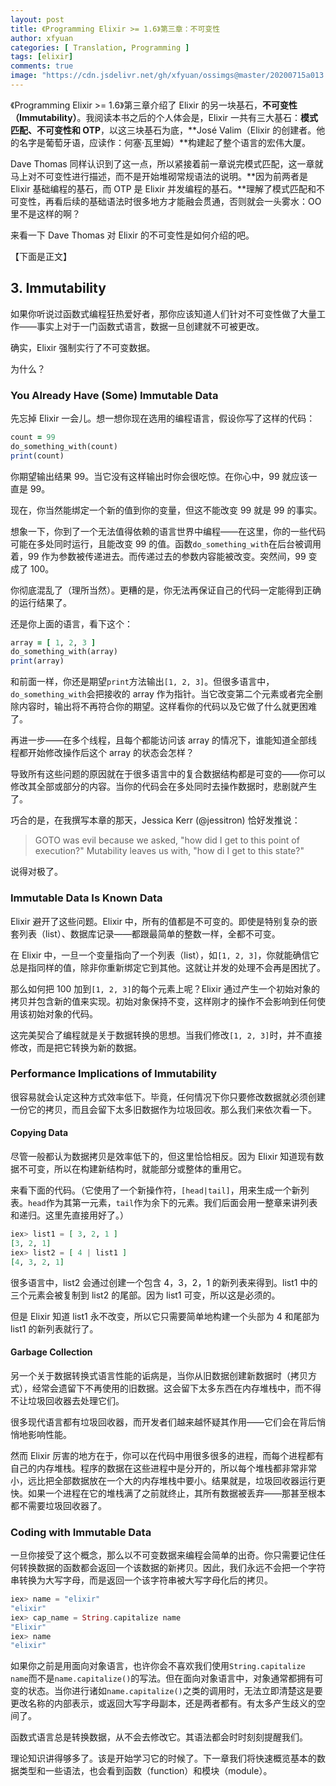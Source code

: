 ```yaml
---
layout: post
title: 《Programming Elixir >= 1.6》第三章：不可变性
author: xfyuan
categories: [ Translation, Programming ]
tags: [elixir]
comments: true
image: "https://cdn.jsdelivr.net/gh/xfyuan/ossimgs@master/20200715a013.jpg"
---
```


《Programming Elixir >= 1.6》第三章介绍了 Elixir 的另一块基石，**不可变性（Immutability）**。我阅读本书之后的个人体会是，Elixir 一共有三大基石：**模式匹配、不可变性和 OTP**，以这三块基石为底，**José Valim（Elixir 的创建者。他的名字是葡萄牙语，应读作：何塞·瓦里姆）**构建起了整个语言的宏伟大厦。

Dave Thomas 同样认识到了这一点，所以紧接着前一章说完模式匹配，这一章就马上对不可变性进行描述，而不是开始堆砌常规语法的说明。**因为前两者是 Elixir 基础编程的基石，而 OTP 是 Elixir 并发编程的基石。**理解了模式匹配和不可变性，再看后续的基础语法时很多地方才能融会贯通，否则就会一头雾水：OO里不是这样的啊？

来看一下 Dave Thomas 对 Elixir 的不可变性是如何介绍的吧。

【下面是正文】

## 3. Immutability

如果你听说过函数式编程狂热爱好者，那你应该知道人们针对不可变性做了大量工作——事实上对于一门函数式语言，数据一旦创建就不可被更改。

确实，Elixir 强制实行了不可变数据。

为什么？

### You Already Have (Some) Immutable Data

先忘掉 Elixir 一会儿。想一想你现在选用的编程语言，假设你写了这样的代码：

```ruby
count = 99
do_something_with(count)
print(count)
```

你期望输出结果 99。当它没有这样输出时你会很吃惊。在你心中，99 就应该一直是 99。

现在，你当然能绑定一个新的值到你的变量，但这不能改变 99 就是 99 的事实。

想象一下，你到了一个无法值得依赖的语言世界中编程——在这里，你的一些代码可能在多处同时运行，且能改变 99 的值。函数`do_something_with`在后台被调用着，99 作为参数被传递进去。而传递过去的参数内容能被改变。突然间，99 变成了 100。

你彻底混乱了（理所当然）。更糟的是，你无法再保证自己的代码一定能得到正确的运行结果了。

还是你上面的语言，看下这个：

```ruby
array = [ 1, 2, 3 ]
do_something_with(array)
print(array)
```

和前面一样，你还是期望`print`方法输出`[1, 2, 3]`。但很多语言中，`do_something_with`会把接收的 array 作为指针。当它改变第二个元素或者完全删除内容时，输出将不再符合你的期望。这样看你的代码以及它做了什么就更困难了。

再进一步——在多个线程，且每个都能访问该 array 的情况下，谁能知道全部线程都开始修改操作后这个 array 的状态会怎样？

导致所有这些问题的原因就在于很多语言中的复合数据结构都是可变的——你可以修改其全部或部分的内容。当你的代码会在多处同时去操作数据时，悲剧就产生了。

巧合的是，在我撰写本章的那天，Jessica Kerr (@jessitron) 恰好发推说：

> GOTO was evil because we asked, "how did I get to this point of execution?" Mutability leaves us with, "how di I get to this state?"

说得对极了。

### Immutable Data Is Known Data

Elixir 避开了这些问题。Elixir 中，所有的值都是不可变的。即使是特别复杂的嵌套列表（list）、数据库记录——都跟最简单的整数一样，全都不可变。

在 Elixir 中，一旦一个变量指向了一个列表（list），如`[1, 2, 3]`，你就能确信它总是指同样的值，除非你重新绑定它到其他。这就让并发的处理不会再是困扰了。

那么如何把 100 加到`[1, 2, 3]`的每个元素上呢？Elixir 通过产生一个初始对象的拷贝并包含新的值来实现。初始对象保持不变，这样刚才的操作不会影响到任何使用该初始对象的代码。

这完美契合了编程就是关于数据转换的思想。当我们修改`[1, 2, 3]`时，并不直接修改，而是把它转换为新的数据。

### Performance Implications of Immutability

很容易就会认定这种方式效率低下。毕竟，任何情况下你只要修改数据就必须创建一份它的拷贝，而且会留下太多旧数据作为垃圾回收。那么我们来依次看一下。

#### Copying Data

尽管一般都认为数据拷贝是效率低下的，但这里恰恰相反。因为 Elixir 知道现有数据不可变，所以在构建新结构时，就能部分或整体的重用它。

来看下面的代码。（它使用了一个新操作符，`[head|tail]`，用来生成一个新列表。`head`作为其第一元素，`tail`作为余下的元素。我们后面会用一整章来讲列表和递归。这里先直接用好了。）

````elixir
iex> list1 = [ 3, 2, 1 ]
[3, 2, 1]
iex> list2 = [ 4 | list1 ]
[4, 3, 2, 1]
````

很多语言中，list2 会通过创建一个包含 4，3，2，1 的新列表来得到。list1 中的三个元素会被复制到 list2 的尾部。因为 list1 可变，所以这是必须的。

但是 Elixir 知道 list1 永不改变，所以它只需要简单地构建一个头部为 4 和尾部为 list1 的新列表就行了。

#### Garbage Collection

另一个关于数据转换式语言性能的诟病是，当你从旧数据创建新数据时（拷贝方式），经常会遗留下不再使用的旧数据。这会留下太多东西在内存堆栈中，而不得不让垃圾回收器去处理它们。

很多现代语言都有垃圾回收器，而开发者们越来越怀疑其作用——它们会在背后悄悄地影响性能。

然而 Elixir 厉害的地方在于，你可以在代码中用很多很多的进程，而每个进程都有自己的内存堆栈。程序的数据在这些进程中是分开的，所以每个堆栈都非常非常小，远比把全部数据放在一个大的内存堆栈中要小。结果就是，垃圾回收器运行更快。如果一个进程在它的堆栈满了之前就终止，其所有数据被丢弃——那甚至根本都不需要垃圾回收器了。

### Coding with Immutable Data

一旦你接受了这个概念，那么以不可变数据来编程会简单的出奇。你只需要记住任何转换数据的函数都会返回一个该数据的新拷贝。因此，我们永远不会把一个字符串转换为大写字母，而是返回一个该字符串被大写字母化后的拷贝。

```elixir
iex> name = "elixir"
"elixir"
iex> cap_name = String.capitalize name
"Elixir"
iex> name
"elixir"
```

如果你之前是用面向对象语言，也许你会不喜欢我们使用`String.capitalize name`而不是`name.capitalize()`的写法。但在面向对象语言中，对象通常都拥有可变的状态。当你进行诸如`name.capitalize()`之类的调用时，无法立即清楚这是要更改名称的内部表示，或返回大写字母副本，还是两者都有。有太多产生歧义的空间了。

函数式语言总是转换数据，从不会去修改它。其语法都会时时刻刻提醒我们。

理论知识讲得够多了。该是开始学习它的时候了。下一章我们将快速概览基本的数据类型和一些语法，也会看到函数（function）和模块（module）。

